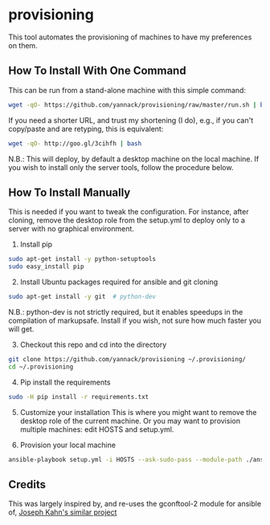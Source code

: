 # provisioning

This tool automates the provisioning of machines to have my preferences on
them. 

How To Install With One Command
-------------------------------
This can be run from a stand-alone machine with this simple command:

```bash
wget -qO- https://github.com/yannack/provisioning/raw/master/run.sh | bash
```

If you need a shorter URL, and trust my shortening (I do), e.g., if you can't
copy/paste and are retyping, this is equivalent:

```bash
wget -qO- http://goo.gl/3cihfh | bash
```

N.B.: This will deploy, by default a desktop machine on the local machine. If you
wish to install only the server tools, follow the procedure below.


How To Install Manually
-----------------------
This is needed if you want to tweak the configuration. For instance, after
cloning, remove the desktop role from the setup.yml to deploy only to a server
with no graphical environment.

1. Install pip
  ```bash
  sudo apt-get install -y python-setuptools
  sudo easy_install pip
  ```

2. Install Ubuntu packages required for ansible and git cloning
  ```bash
  sudo apt-get install -y git  # python-dev
  ```
  
  N.B.: python-dev is not strictly required, but it enables speedups in the
  compilation of markupsafe. Install if you wish, not sure how much faster you
  will get.

3.  Checkout this repo and cd into the directory
  ```bash
  git clone https://github.com/yannack/provisioning ~/.provisioning/
  cd ~/.provisioning
  ```

4. Pip install the requirements
  ```bash
  sudo -H pip install -r requirements.txt
  ```

5. Customize your installation
This is where you might want to remove the desktop role of the current machine.
Or you may want to provision multiple machines: edit HOSTS and setup.yml.

6. Provision your local machine
  ```bash
  ansible-playbook setup.yml -i HOSTS --ask-sudo-pass --module-path ./ansible_modules
  ```

Credits
-------
This was largely inspired by, and re-uses the gconftool-2 module for ansible
of, [Joseph Kahn's similar
project](https://github.com/JBKahn/provisioning-local/)

